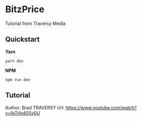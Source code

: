 # BitzPrice
Tutorial from Traversy Media


## Quickstart

**Yarn**  
```
yarn dev
```

**NPM**  
```
npm run dev
```


## Tutorial
Author: Brad TRAVERSY
Url: https://www.youtube.com/watch?v=IkOVe40Sy0U

